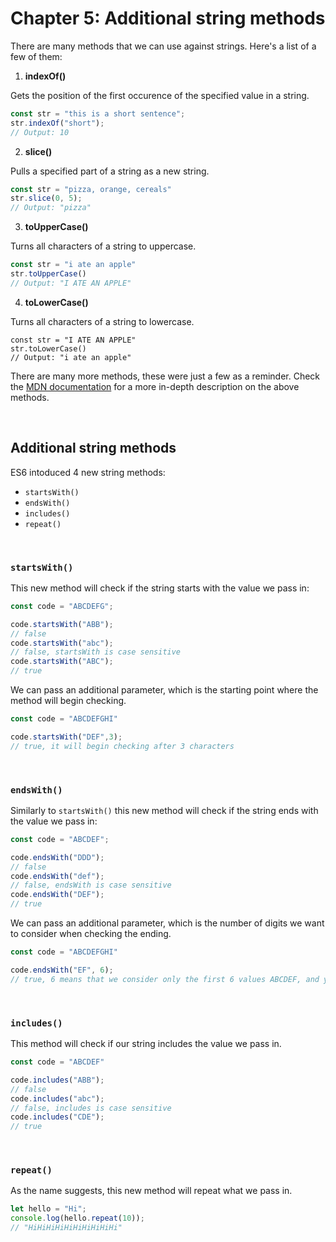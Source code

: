 # Chapter 5: Additional string methods

There are many methods that we can use against strings. Here's a list of a few of them:

  1. **indexOf()**
  
  Gets the position of the first occurence of the specified value in a string.
  ```js
  const str = "this is a short sentence";
  str.indexOf("short");
  // Output: 10
  ```
  2. **slice()**
  
  Pulls a specified part of a string as a new string.
  ```js
  const str = "pizza, orange, cereals"
  str.slice(0, 5);
  // Output: "pizza"
  ```
  3. **toUpperCase()**
  
  Turns all characters of a string to uppercase.
  ```js
  const str = "i ate an apple"
  str.toUpperCase()
  // Output: "I ATE AN APPLE"
  ```
  4. **toLowerCase()**
  
  Turns all characters of a string to lowercase.
  ```
  const str = "I ATE AN APPLE"
  str.toLowerCase()
  // Output: "i ate an apple"
  ```

There are many more methods, these were just a few as a reminder. Check the [MDN documentation](https://developer.mozilla.org/en-US/docs/Web/JavaScript/Reference/Global_Objects/String#) for a more in-depth description on the above methods.

&nbsp;

## Additional string methods

ES6 intoduced 4 new string methods:

- `startsWith()`
- `endsWith()`
- `includes()`
- `repeat()`

&nbsp;

### `startsWith()`

This new method will check if the string starts with the value we pass in:

```js
const code = "ABCDEFG";

code.startsWith("ABB");
// false
code.startsWith("abc");
// false, startsWith is case sensitive
code.startsWith("ABC");
// true
```

We can pass an additional parameter, which is the starting point where the method will begin checking.

``` js
const code = "ABCDEFGHI"

code.startsWith("DEF",3);
// true, it will begin checking after 3 characters
```

&nbsp;

### `endsWith()`

Similarly to `startsWith()` this new method will check if the string ends with the value we pass in:

```js
const code = "ABCDEF";

code.endsWith("DDD");
// false
code.endsWith("def");
// false, endsWith is case sensitive
code.endsWith("DEF");
// true

```

We can pass an additional parameter, which is the number of digits we want to consider when checking the ending.

``` js
const code = "ABCDEFGHI"

code.endsWith("EF", 6);
// true, 6 means that we consider only the first 6 values ABCDEF, and yes this string ends with EF therefore we get *true*
```

&nbsp;

### `includes()`

This method will check if our string includes the value we pass in.

```js
const code = "ABCDEF"

code.includes("ABB");
// false
code.includes("abc");
// false, includes is case sensitive
code.includes("CDE");
// true
```

&nbsp;

### `repeat()`

As the name suggests, this new method will repeat what we pass in.

``` js
let hello = "Hi";
console.log(hello.repeat(10));
// "HiHiHiHiHiHiHiHiHiHi"
```
